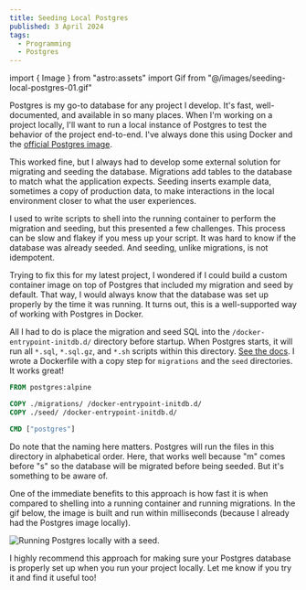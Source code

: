 ```yaml
---
title: Seeding Local Postgres
published: 3 April 2024
tags:
  - Programming
  - Postgres
---
```


import { Image } from "astro:assets"
import Gif from "@/images/seeding-local-postgres-01.gif"

Postgres is my go-to database for any project I develop. It's fast, well-documented, and available in so many places. When I'm working on a project locally, I'll want to run a local instance of Postgres to test the behavior of the project end-to-end. I've always done this using Docker and the [official Postgres image](https://hub.docker.com/_/postgres).

This worked fine, but I always had to develop some external solution for migrating and seeding the database. Migrations add tables to the database to match what the application expects. Seeding inserts example data, sometimes a copy of production data, to make interactions in the local environment closer to what the user experiences.

I used to write scripts to shell into the running container to perform the migration and seeding, but this presented a few challenges. This process can be slow and flakey if you mess up your script. It was hard to know if the database was already seeded. And seeding, unlike migrations, is not idempotent.

Trying to fix this for my latest project, I wondered if I could build a custom container image on top of Postgres that included my migration and seed by default. That way, I would always know that the database was set up properly by the time it was running. It turns out, this is a well-supported way of working with Postgres in Docker.

All I had to do is place the migration and seed SQL into the `/docker-entrypoint-initdb.d/` directory before startup. When Postgres starts, it will run all `*.sql`, `*.sql.gz`, and `*.sh` scripts within this directory. [See the docs](https://github.com/docker-library/docs/blob/master/postgres/README.md#initialization-scripts). I wrote a Dockerfile with a copy step for `migrations` and the `seed` directories. It works great!

```Dockerfile
FROM postgres:alpine

COPY ./migrations/ /docker-entrypoint-initdb.d/
COPY ./seed/ /docker-entrypoint-initdb.d/

CMD ["postgres"]
```

Do note that the naming here matters. Postgres will run the files in this directory in alphabetical order. Here, that works well because "m" comes before "s" so the database will be migrated before being seeded. But it's something to be aware of.

One of the immediate benefits to this approach is how fast it is when compared to shelling into a running container and running migrations. In the gif below, the image is built and run within milliseconds (because I already had the Postgres image locally).

<Image
  src={Gif}
  alt="Running Postgres locally with a seed."
  class="object-cover rounded-md mx-auto w-full max-w-xl mb-4"
/>

I highly recommend this approach for making sure your Postgres database is properly set up when you run your project locally. Let me know if you try it and find it useful too!
